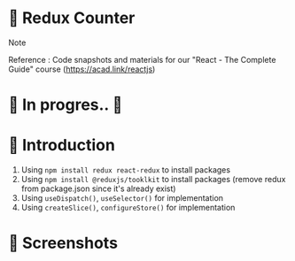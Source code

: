 # 💯 Redux Counter

> [!NOTE]
> Reference : Code snapshots and materials for our "React - The Complete Guide" course (https://acad.link/reactjs)

# 🚧 In progres.. 🚧

# 📖 Introduction

1. Using `npm install redux react-redux` to install packages
2. Using `npm install @reduxjs/tooklkit` to install packages (remove redux from package.json since it's already exist)
3. Using `useDispatch()`, `useSelector()` for implementation
4. Using `createSlice()`, `configureStore()` for implementation

<!--
5. Handling HTTP request
6. Implementing async/await (fetch..then()) to get response
7. Using The-Star-Wars API for GET data
8. Using Firebase for POST data

- Implement a simple React page for

1. Learning Class based components
2. Using `componentDidUpdate()`, `componentDidMount()`, `componentDidCatch()`, `React.Component`
3. Control errors which only supported by Class based components
   -->

# 👀 Screenshots

<!--![image](https://github.com/kdh4646/class-based-components/assets/71913953/59ffe86c-e5ab-4135-9626-741a48bf9b3c) -->
